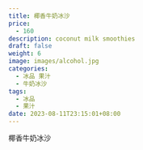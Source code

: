 ```yaml
---
title: 椰香牛奶冰沙
price:
  - 160
description: coconut milk smoothies
draft: false
weight: 6
image: images/alcohol.jpg
categories:
  - 冰品 果汁
  - 牛奶冰沙
tags:
  - 冰品
  - 果汁
date: 2023-08-11T23:15:01+08:00
---
```


 椰香牛奶冰沙
